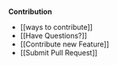 **Contribution**

* [[ways to contribute]]
* [[Have Questions?]]
* [[Contribute new Feature]]
* [[Submit Pull Request]]